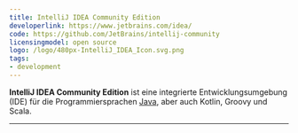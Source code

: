 ```yaml
---
title: IntelliJ IDEA Community Edition
developerlink: https://www.jetbrains.com/idea/
code: https://github.com/JetBrains/intellij-community
licensingmodel: open source
logo: /logo/480px-IntelliJ_IDEA_Icon.svg.png
tags:
- development
---
```

__IntelliJ IDEA Community Edition__ ist eine integrierte Entwicklungsumgebung (IDE) für die Programmiersprachen [Java](./java), aber auch Kotlin, Groovy und Scala.

---
